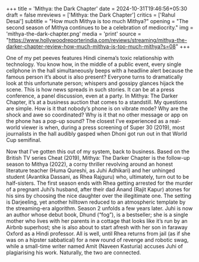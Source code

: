 +++
title = 'Mithya: the Dark Chapter'
date = 2024-10-31T19:46:56+05:30
draft = false
mreviews = ['Mithya: the Dark Chapter']
critics = ['Rahul Desai']
subtitle = "How much Mithya is too much Mithya?"
opening = "The second season of Mithya continues to be a celebration of mediocrity."
img = 'mithya-the-dark-chapter.png'
media = 'print'
source = "https://www.hollywoodreporterindia.com/reviews/streaming/mithya-the-darker-chapter-review-how-much-mithya-is-too-much-mithya?s=08"
+++

One of my pet peeves features Hindi cinema’s toxic relationship with technology. You know how, in the middle of a public event, every single cellphone in the hall simultaneously beeps with a headline alert because the famous person it’s about is also present? Everyone turns to dramatically look at this unfortunate person; whispers and gossipy glances hijack the scene. This is how news spreads in such stories. It can be at a press conference, a panel discussion, even at a party. In Mithya: The Darker Chapter, it’s at a business auction that comes to a standstill. My questions are simple. How is it that nobody’s phone is on vibrate mode? Why are the shock and awe so coordinated? Why is it that no other message or app on the phone has a pop-up sound? The closest I’ve experienced as a real-world viewer is when, during a press screening of Super 30 (2019), most journalists in the hall audibly gasped when Dhoni got run out in that World Cup semifinal.

Now that I’ve gotten this out of my system, back to business. Based on the British TV series Cheat (2019), Mithya: The Darker Chapter is the follow-up season to Mithya (2022), a corny thriller revolving around an honest literature teacher (Huma Qureshi, as Juhi Adhikari) and her unhinged student (Avantika Dassani, as Rhea Rajguru) who, ultimately, turn out to be half-sisters. The first season ends with Rhea getting arrested for the murder of a pregnant Juhi’s husband, after their dad Anand (Rajit Kapur) atones for his sins by choosing the nice daughter over the illegitimate one. The setting is Darjeeling, yet another hilltown reduced to an atmospheric template by the streaming-era algorithm. Season 2 unfolds a few years later. Juhi is now an author whose debut book, Dhund (“fog”), is a bestseller; she is a single mother who lives with her parents in a cottage that looks like it’s run by an Airbnb superhost; she is also about to start afresh with her son in faraway Oxford as a Hindi professor. All is well, until Rhea returns from jail (as if she was on a hipster sabbatical) for a new round of revenge and robotic swag, while a small-time writer named Amit (Naveen Kasturia) accuses Juhi of plagiarising his work. Naturally, the two are connected.
